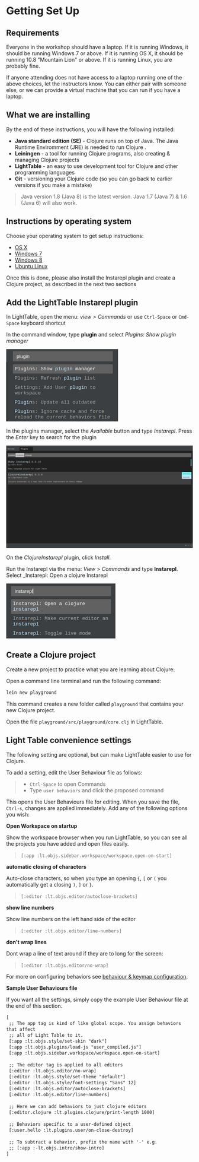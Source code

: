 Getting Set Up
==============

## Requirements

Everyone in the workshop should have a laptop. If it is running Windows, it should be running Windows 7 or above. If it is running OS X, it should be running 10.8 "Mountain Lion" or above. If it is running Linux, you are probably fine.

If anyone attending does not have access to a laptop running one of the above choices, let the instructors know. You can either pair with someone else, or we can provide a virtual machine that you can run if you have a laptop.

## What we are installing

By the end of these instructions, you will have the following installed:

* **Java standard edition (SE)** - Clojure runs on top of Java.  The Java Runtime Enviromment (JRE) is needed to run Clojure .
* **Leiningen** - a tool for running Clojure programs, also creating & managing Clojure projects
* **LightTable** - an easy to use development tool for Clojure and other programming languages
* **Git** - versioning your Clojure code (so you can go back to earlier versions if you make a mistake)

> Java version 1.8 (Java 8) is the latest version.  Java 1.7 (Java 7) & 1.6 (Java 6) will also work.

## Instructions by operating system

Choose your operating system to get setup instructions:

* [OS X](setup_osx.md)
* [Windows 7](setup_win7.md)
* [Windows 8](setup_win8.md)
* [Ubuntu Linux](setup_ubuntu.md)

Once this is done, please also install the Instarepl plugin and create a Clojure project, as described in the next two sections

## Add the LightTable Instarepl plugin

In LightTable, open the menu: _view_ > _Commands_ or use `Ctrl-Space` or `Cmd-Space` keyboard shortcut

In the command window, type **plugin** and select _Plugins: Show plugin manager_

![Commands: Plugins: Show plugin manager](img/lighttable-plugin-command-list.png)

In the plugins manager, select the _Available_ button and type _Instarepl_.  Press the _Enter_ key to search for the plugin

![Plugin manager: Available Plugins: ClojureInstarepl](img/lighttable-plugin-clojureinstarepl-available.png)

On the _ClojureInstarepl_ plugin, click _Install_.

Run the Instarepl via the menu: _View_ > _Commands_ and type **Instarepl**.  Select _Instarepl: Open a clojure Instarepl

![Instarepl: Open a clojure Instarepl](img/lighttable-command-instarepl.png)

## Create a Clojure project

Create a new project to practice what you are learning about Clojure:

Open a command line terminal and run the following command:

```bash
lein new playground
```

This command creates a new folder called `playground` that contains your new Clojure project.

Open the file `playground/src/playground/core.clj` in LightTable.


## Light Table convenience settings

The following setting are optional, but can make LightTable easier to use for Clojure.

To add a setting, edit the User Behaviour file as follows:

> * `Ctrl-Space` to open Commands
> * Type `user behaviors` and click the proposed command

This opens the User Behaviours file for editing.  When you save the file, `Ctrl-s`, changes are applied immediately.  Add any of the following options you wish:

**Open Workspace on startup**

Show the workspace browser when you run LightTable, so you can see all the projects you have added and open files easily.

> `[:app :lt.objs.sidebar.workspace/workspace.open-on-start]`

**automatic closing of characters**

Auto-close characters, so when you type an opening `{`, `[` or `(` you automatically get a closing `)`, `]` or `}`.

> `[:editor :lt.objs.editor/autoclose-brackets]`

**show line numbers**

Show line numbers on the left hand side of the editor

> `[:editor :lt.objs.editor/line-numbers]`

**don't wrap lines**

Dont wrap a line of text around if they are to long for the screen:

> `[:editor :lt.objs.editor/no-wrap]`


For more on configuring behaviors see [behaviour & keymap configuration](https://github.com/LightTable/LightTable/blob/master/doc/behavior-and-keymap-configuration.md).


**Sample User Behaviours file**

If you want all the settings, simply copy the example User Behaviour file at the end of this section.

```
[
 ;; The app tag is kind of like global scope. You assign behaviors that affect
 ;; all of Light Table to it.
 [:app :lt.objs.style/set-skin "dark"]
 [:app :lt.objs.plugins/load-js "user_compiled.js"]
 [:app :lt.objs.sidebar.workspace/workspace.open-on-start]

 ;; The editor tag is applied to all editors
 [:editor :lt.objs.editor/no-wrap]
 [:editor :lt.objs.style/set-theme "default"]
 [:editor :lt.objs.style/font-settings "Sans" 12]
 [:editor :lt.objs.editor/autoclose-brackets]
 [:editor :lt.objs.editor/line-numbers]

 ;; Here we can add behaviors to just clojure editors
 [:editor.clojure :lt.plugins.clojure/print-length 1000]

 ;; Behaviors specific to a user-defined object
 [:user.hello :lt.plugins.user/on-close-destroy]

 ;; To subtract a behavior, prefix the name with '-' e.g.
 ;; [:app :-lt.objs.intro/show-intro]
]
```
